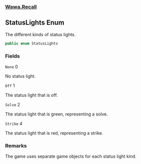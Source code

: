 ### [Wawa.Recall](Wawa.Recall.md 'Wawa.Recall')

## StatusLights Enum

The different kinds of status lights.

```csharp
public enum StatusLights
```
### Fields

<a name='Wawa.Recall.StatusLights.None'></a>

`None` 0

No status light.

<a name='Wawa.Recall.StatusLights.Off'></a>

`Off` 1

The status light that is off.

<a name='Wawa.Recall.StatusLights.Solve'></a>

`Solve` 2

The status light that is green, representing a solve.

<a name='Wawa.Recall.StatusLights.Strike'></a>

`Strike` 4

The status light that is red, representing a strike.

### Remarks
  
The game uses separate game objects for each status light kind.